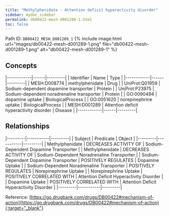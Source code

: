 ```yaml
---
title: "Methylphenidate - Attention deficit hyperactivity disorder"
sidebar: mydoc_sidebar
permalink: db00422-mesh-d001289-1.html
toc: false 
---
```



Path ID: `DB00422_MESH_D001289_1`
{% include image.html url="images/db00422-mesh-d001289-1.png" file="db00422-mesh-d001289-1.png" alt="db00422-mesh-d001289-1" %}

## Concepts

|------------|------|---------|
| Identifier | Name | Type    |
|------------|------|---------|
| MESH:D008774 | methylphenidate | Drug |
| UniProt:Q01959 | Sodium-dependent dopamine transporter | Protein |
| UniProt:P23975 | Sodium-dependent noradrenaline transporter | Protein |
| GO:0090494 | dopamine uptake | BiologicalProcess |
| GO:0051620 | norepinephrine uptake | BiologicalProcess |
| MESH:D001289 | Attention deficit hyperactivity disorder | Disease |
|------------|------|---------|

## Relationships

|---------|-----------|---------|
| Subject | Predicate | Object  |
|---------|-----------|---------|
| Methylphenidate | DECREASES ACTIVITY OF | Sodium-Dependent Dopamine Transporter |
| Methylphenidate | DECREASES ACTIVITY OF | Sodium-Dependent Noradrenaline Transporter |
| Sodium-Dependent Dopamine Transporter | POSITIVELY REGULATES | Dopamine Uptake |
| Sodium-Dependent Noradrenaline Transporter | POSITIVELY REGULATES | Norepinephrine Uptake |
| Norepinephrine Uptake | POSITIVELY CORRELATED WITH | Attention Deficit Hyperactivity Disorder |
| Dopamine Uptake | POSITIVELY CORRELATED WITH | Attention Deficit Hyperactivity Disorder |
|---------|-----------|---------|

Reference: [https://go.drugbank.com/drugs/DB00422#mechanism-of-action](https://go.drugbank.com/drugs/DB00422#mechanism-of-action){:target="_blank"}
